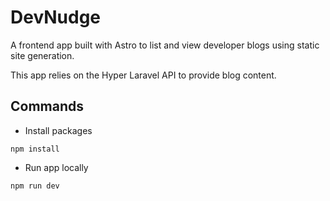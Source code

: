 # DevNudge

A frontend app built with Astro to list and view developer blogs using static site generation.

This app relies on the Hyper Laravel API to provide blog content. 

## Commands

- Install packages
```
npm install
```

-  Run app locally
```
npm run dev
```
